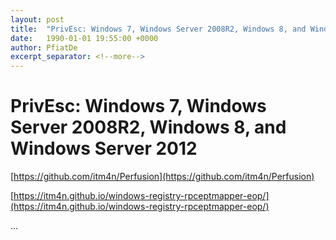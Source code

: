 ```yaml
---
layout: post
title:  "PrivEsc: Windows 7, Windows Server 2008R2, Windows 8, and Windows Server 2012"
date:   1990-01-01 19:55:00 +0000
author: PfiatDe
excerpt_separator: <!--more-->
---
```


# PrivEsc: Windows 7, Windows Server 2008R2, Windows 8, and Windows Server 2012

[https://github.com/itm4n/Perfusion](https://github.com/itm4n/Perfusion)

[https://itm4n.github.io/windows-registry-rpceptmapper-eop/](https://itm4n.github.io/windows-registry-rpceptmapper-eop/)

...
<!--more-->
